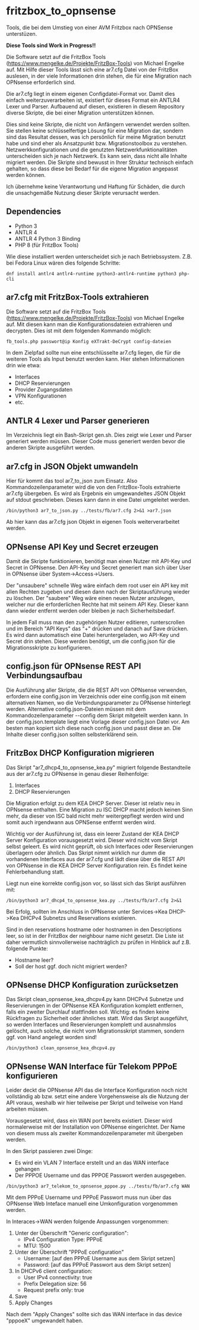 # fritzbox_to_opnsense
Tools, die bei dem Umstieg von einer AVM Fritzbox nach OPNSense unterstüzen.

**Diese Tools sind Work in Progress!!**

Die Software setzt auf die FritzBox Tools (https://www.mengelke.de/Projekte/FritzBox-Tools) von Michael Engelke auf. Mit Hilfe dieser Tools lässt sich eine ar7.cfg Datei von der FritzBox auslesen, in der viele Informationen drin stehen, die für eine Migration nach OPNsense erforderlich sind.

Die ar7.cfg liegt in einem eigenen Configdatei-Format vor. Damit dies einfach weiterzuverarbeiten ist, existiert für dieses Format ein ANTLR4 Lexer und Parser. Aufbauend auf diesen, existieren in diesem Repository diverse Skripte, die bei einer Migration unterstützen können.

Dies sind keine Skripte, die nicht von Anfängern verwendet werden sollten. Sie stellen keine schlüsselfertige Lösung für eine Migration dar, sondern sind das Resultat dessen, was ich persönlich für meine Migration benutzt habe und sind eher als Ansatzpunkt bzw. Migrationstoolbox zu verstehen. Netzwerkkonfigurationen und die genutzten Netzwerkfunktionalitäten unterscheiden sich je nach Netzwerk. Es kann sein, dass nicht alle Inhalte migriert werden. Die Skripte sind bewusst in Ihrer Struktur technisch einfach gehalten, so dass diese bei Bedarf für die eigene Migration angepasst werden können.

Ich übernehme keine Verantwortung und Haftung für Schäden, die durch die unsachgemäße Nutzung dieser Skripte verursacht werden.

## Dependencies

- Python 3
- ANTLR 4
- ANTLR 4 Python 3 Binding
- PHP 8 (für FritzBox Tools)

Wie diese installiert werden unterscheidet sich je nach Betriebssystem. Z.B. bei Fedora Linux wären dies folgende Schritte:
```
dnf install antlr4 antlr4-runtime python3-antlr4-runtime python3 php-cli
```

## ar7.cfg mit FritzBox-Tools extrahieren

Die Software setzt auf die FritzBox Tools (https://www.mengelke.de/Projekte/FritzBox-Tools) von Michael Engelke auf. Mit diesen kann man die Konfigurationsdateien extrahieren und decrypten. Dies ist mit dem folgenden Kommando möglich:

```
fb_tools.php passwort@ip Konfig eXTrakt-DeCrypt config-dateien
```

In dem Zielpfad sollte nun eine entschlüsselte ar7.cfg liegen, die für die weiteren Tools als Input benutzt werden kann. Hier stehen Informationen drin wie etwa:
- Interfaces
- DHCP Reservierungen
- Provider Zugangsdaten
- VPN Konfigurationen
- etc.

## ANTLR 4 Lexer und Parser generieren

Im Verzeichnis liegt ein Bash-Skript gen.sh. Dies zeigt wie Lexer und Parser generiert werden müssen. Dieser Code muss generiert werden bevor die anderen Skripte ausgeführt werden.

## ar7.cfg in JSON Objekt umwandeln
Hier für kommt das tool ar7_to_json zum Einsatz. Also Kommandozeilenparameter wird die von den FritzBox-Tools extrahierte ar7.cfg übergeben. Es wird als Ergebnis ein umgewandeltes JSON Objekt auf stdout geschrieben. Dieses kann dann in eine Datei umgeleitet werden.

```
/bin/python3 ar7_to_json.py ../tests/fb/ar7.cfg 2>&1 >ar7.json
```

Ab hier kann das ar7.cfg json Objekt in eigenen Tools weiterverarbeitet werden.

## OPNsense API Key und Secret erzeugen
Damit die Skripte funktionieren, benötigt man einen Nutzer mit API-Key und Secret in OPNsense. Den API-Key und Secret generiert man sich über User in OPNsense über System->Access->Users. 

Der "unsaubere" schnelle Weg wäre einfach dem root user ein API key mit allen Rechten zugeben und diesen dann nach der Skriptausführung wieder zu löschen. Der "saubere" Weg wäre einen neuen Nutzer anzulegen, welcher nur die erforderlichen Rechte hat mit seinem API Key. Dieser kann dann wieder entfernt werden oder bleiben je nach Sicherheitsbedarf. 

In jedem Fall muss man den zugehörigen Nutzer editieren, runterscrollen und im Bereich "API Keys" das "+" drücken und danach auf Save drücken. Es wird dann automatisch eine Datei heruntergeladen, wo API-Key und Secret drin stehen. Diese werden benötigt, um die config.json für die Migrationsskripte zu konfigurieren.

## config.json für OPNsense REST API Verbindungsaufbau

Die Ausführung aller Skripte, die die REST API von OPNsense verwenden, erfordern eine config.json im Verzeichnis oder eine config.json mit einem alternativen Namen, wo die Verbindungsparameter zu OPNsense hinterlegt werden. Alternative config.json-Dateien müssen mit dem Kommandozeilenparameter --config dem Skript mitgeteilt werden kann. In der config.json.template liegt eine Vorlage dieser config.json Datei vor. Am besten man kopiert sich diese nach config.json und passt diese an. Die Inhalte dieser config.json sollten selbsterklärend sein.

## FritzBox DHCP Konfiguration migrieren

Das Skript "ar7_dhcp4_to_opnsense_kea.py" migriert folgende Bestandteile aus der ar7.cfg zu OPNsense in genau dieser Reihenfolge:
1. Interfaces
1. DHCP Reservierungen

Die Migration erfolgt zu dem KEA DHCP Server. Dieser ist relativ neu in OPNsense enthalten. Eine Migration zu ISC DHCP macht jedoch keinen Sinn mehr, da dieser von ISC bald nicht mehr weitergepflegt werden wird und somit auch irgendwann aus OPNSense entfernt werden wird.

Wichtig vor der Ausführung ist, dass ein leerer Zustand der KEA DHCP Server Konfiguration vorausgesetzt wird. Dieser wird nicht vom Skript selbst geleert. Es wird nicht geprüft, ob sich Interfaces oder Reservierungen überlagern oder ähnlich. Das Skript nimmt wirklich nur dumm die vorhandenen Interfaces aus der ar7.cfg und lädt diese über die REST API von OPNsense in die KEA DHCP Server Konfiguration rein. Es findet keine Fehlerbehandlung statt.

Liegt nun eine korrekte config.json vor, so lässt sich das Skript ausführen mit:

```
/bin/python3 ar7_dhcp4_to_opnsense_kea.py ../tests/fb/ar7.cfg 2>&1
```

Bei Erfolg, sollten im Anschluss in OPNsense unter Services->Kea DHCP->Kea DHCPv4 Subnetzs und Reservations existieren.

Sind in den reservations hostname oder hostnamen in den Descriptions leer, so ist in der FritzBox der neighbour name nicht gesetzt. Die Liste ist daher vermutlich sinnvollerweise nachträglich zu prüfen in Hinblick auf z.B. folgende Punkte:

- Hostname leer?
- Soll der host ggf. doch nicht migriert werden?

## OPNsense DHCP Konfiguration zurücksetzen

Das Skript clean_opnsense_kea_dhcpv4.py kann DHCPv4 Subnetze und Reservierungen in der OPNsense KEA Konfiguration komplett entfernen, falls ein zweiter Durchlauf stattfinden soll. Wichtig: es finden keine Rückfragen zu Sicherheit oder ähnliches statt. Wird das Skript ausgeführt, so werden Interfaces und Reservierungen komplett und ausnahmslos gelöscht, auch solche, die nicht vom Migrationsskript stammen, sondern ggf. von Hand angelegt worden sind!

```
/bin/python3 clean_opnsense_kea_dhcpv4.py
```

## OPNsense WAN Interface für Telekom PPPoE konfigurieren
Leider deckt die OPNsense API das die Interface Konfiguration noch nicht vollständig ab bzw. setzt eine andere Vorgehensweise als die Nutzung der API voraus, weshalb wir hier teilweise per Skript und teilweise von Hand arbeiten müssen.

Vorausgesetzt wird, dass ein WAN port bereits existiert. Dieser wird normalerweise mit der Installation von OPNsense eingerichtet. Der Name von diesem muss als zweiter Kommandozeilenparameter mit übergeben werden.

In den Skript passieren zwei Dinge:
- Es wird ein VLAN 7 Interface erstellt und an das WAN interface gehangen
- Der PPPOE Username und das PPPOE Passwort werden ausgegeben.

```
/bin/python3 ar7_telekom_to_opnsense_pppoe.py ../tests/fb/ar7.cfg WAN
```

Mit dem PPPoE Username und PPPoE Passwort muss nun über das OPNsense Web Inteface manuell eine Umkonfiguration vorgenommen werden.

In Interaces->WAN werden folgende Anpassungen vorgenommen:

1) Unter der Überschrift "Generic configuration":
   - IPv4 Configuration Type: PPPoE
   - MTU: 1500
2) Unter der Überschrift "PPPoE configuration"
   - Username: [auf den PPPoE Username aus dem Skript setzen]
   - Password: [auf das PPPoE Passwort aus dem Skript setzen]
3) In DHCPv6 client configuration:
   - User IPv4 connectivity: true
   - Prefix Delegation size: 56
   - Request prefix only: true
4) Save
5) Apply Changes

Nach dem "Apply Changes" sollte sich das WAN interface in das device "pppoeX" umgewandelt haben.
